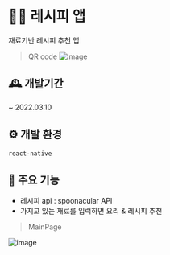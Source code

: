 # 👩‍🍳 레시피 앱
재료기반 레시피 추천 앱
> QR code
![image](https://user-images.githubusercontent.com/76803855/165723685-caa110e1-3cfb-43b5-b68b-d4783ce60cb4.png)

## 🕰 개발기간
~ 2022.03.10 

## ⚙️ 개발 환경
```react-native```

## 📌 주요 기능
- 레시피 api : spoonacular API
- 가지고 있는 재료를 입럭하면 요리 & 레시피 추천

> MainPage

![image](https://user-images.githubusercontent.com/76803855/165728856-d4c58111-72d5-48da-ba1a-b57e2d9c5fd1.png)
